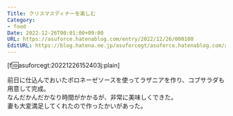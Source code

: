 ```yaml
---
Title: クリスマスディナーを楽しむ
Category:
- food
Date: 2022-12-26T00:01:00+09:00
URL: https://asuforce.hatenablog.com/entry/2022/12/26/000100
EditURL: https://blog.hatena.ne.jp/asuforcegt/asuforce.hatenablog.com/atom/entry/4207112889948367241
---
```


[f:id:asuforcegt:20221226152403j:plain]

前日に仕込んでおいたボロネーゼソースを使ってラザニアを作り、コブサラダも用意して完成。  
なんだかんだかなり時間がかかるが、非常に美味しくできた。  
妻も大変満足してくれたので作ったかいがあった。
